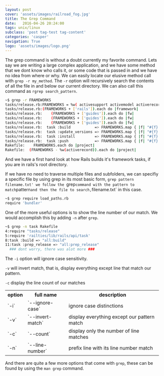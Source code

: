 ```yaml
---
layout: post
cover: 'assets/images/railroad_fog.jpg'
title: The Grep Command
date:   2016-04-26 20:24:00
tags: unix/linux 
subclass: 'post tag-test tag-content'
categories: 'casper'
navigation: True
logo: 'assets/images/logo.png'
---
```


The grep command is without a doubt currently my favorite command. Lets say we are writing a large complex application, and we have some method that we dont know who calls it, or some code that is passed in and we have no idea from where or why. We can easily locate our elusive method call with `grep -r my_method`. The `-r` option will recursively search the contents of all the file in and below our current directory. We can also call this command as `rgrep search_pattern`.

````bash
~$ grep -r FRAMEWORKS
tasks/release.rb:FRAMEWORKS = %w( activesupport activemodel activerecord actionview actionpack activejob actionmailer actioncable railties )
tasks/release.rb:(FRAMEWORKS + ['rails']).each do |framework|
tasks/release.rb:    (FRAMEWORKS + ['guides']).each do |fw|
tasks/release.rb:    (FRAMEWORKS + ['guides']).each do |fw|
tasks/release.rb:    (FRAMEWORKS + ['guides']).each do |fw|
tasks/release.rb:  task :build           => FRAMEWORKS.map { |f| "#{f}:build"           } + ['rails:build']
tasks/release.rb:  task :update_versions => FRAMEWORKS.map { |f| "#{f}:update_versions" } + ['rails:update_versions']
tasks/release.rb:  task :install         => FRAMEWORKS.map { |f| "#{f}:install"         } + ['rails:install']
tasks/release.rb:  task :push            => FRAMEWORKS.map { |f| "#{f}:push"            } + ['rails:push']
Rakefile:    FRAMEWORKS.each do |project|
Rakefile:  (FRAMEWORKS - %w(activerecord)).each do |project|
````
And we have a first hand look at how Rails builds it's framework tasks, if you are in rails's root directory.

If we have no need to traverse multiple files and subfolders, we can specifiy a specific file by using grep in its most basic form, `grep pattern filename.txt' we follow the `grep` command with the pattern to match `pattern` and then the file to search, `filename.txt` in this case.

````bash
~$ grep require load_paths.rb
require 'bundler'
````

One of the more useful options is to show the line number of our match. We would accomplish this by adding `-n` after `grep`. 

````bash
~$ grep -n task Rakefile
4:require "tasks/release"
5:require 'railties/lib/rails/api/task'
8:task :build => "all:build"
11:task :prep_release => "all:prep_release"
  ### dont worry, there was alot more ###
````
The `-i` option will ignore case sensitivity.

`-v` will invert match, that is, display everything except line that match our pattern. 

`-c` display the line count of our matches

<table>
  <tr>
    <th>option</th>
    <th>full name</th>
    <th>description</th>
  </tr>
  <tr>
    <td>`-i`</td>
    <td>`--ignore-case`</td>
    <td>ignore case distinctions</td>
  </tr>
  <tr>
    <td>`-v`</td>
    <td>`--invert-match`</td>
    <td>display everything except our pattern match</td>
  </tr>
  <tr>
    <td>`-c`</td>
    <td>`--count`</td>
    <td>display only the number of line matches</td>
  </tr>
  <tr>
    <td>`-n`</td>
    <td>`--line-number`</td>
    <td>prefix line with its line number match</td>
  </tr>
</table>

And there are quite a few more options that come with `grep`, these can be found by using the `man grep` command.


